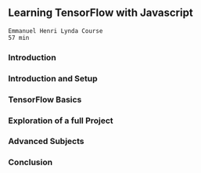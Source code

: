 ## Learning TensorFlow with Javascript    
    Emmanuel Henri Lynda Course
    57 min
    
### Introduction  

### Introduction and Setup  

### TensorFlow Basics  

### Exploration of a full Project  

### Advanced Subjects  

### Conclusion  
